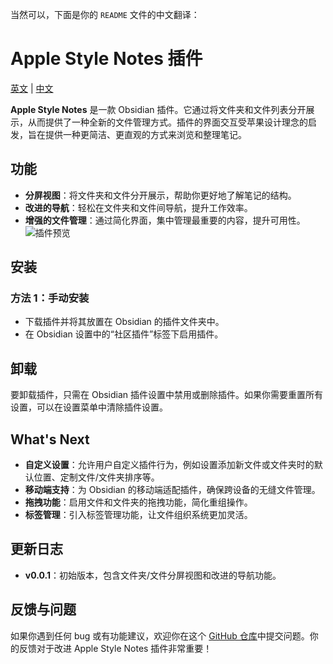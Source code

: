 当然可以，下面是你的 `README` 文件的中文翻译：
# Apple Style Notes 插件

[英文](./README.md) | [中文](./README.zh.md)

**Apple Style Notes** 是一款 Obsidian 插件。它通过将文件夹和文件列表分开展示，从而提供了一种全新的文件管理方式。插件的界面交互受苹果设计理念的启发，旨在提供一种更简洁、更直观的方式来浏览和整理笔记。

## 功能
- **分屏视图**：将文件夹和文件分开展示，帮助你更好地了解笔记的结构。
- **改进的导航**：轻松在文件夹和文件间导航，提升工作效率。
- **增强的文件管理**：通过简化界面，集中管理最重要的内容，提升可用性。
![插件预览](./src/assets/images/split-views.jpg)

## 安装
### 方法 1：手动安装
- 下载插件并将其放置在 Obsidian 的插件文件夹中。
- 在 Obsidian 设置中的“社区插件”标签下启用插件。

## 卸载
要卸载插件，只需在 Obsidian 插件设置中禁用或删除插件。如果你需要重置所有设置，可以在设置菜单中清除插件设置。

## What's Next
- **自定义设置**：允许用户自定义插件行为，例如设置添加新文件或文件夹时的默认位置、定制文件/文件夹排序等。
- **移动端支持**：为 Obsidian 的移动端适配插件，确保跨设备的无缝文件管理。
- **拖拽功能**：启用文件和文件夹的拖拽功能，简化重组操作。
- **标签管理**：引入标签管理功能，让文件组织系统更加灵活。

## 更新日志
- **v0.0.1**：初始版本，包含文件夹/文件分屏视图和改进的导航功能。

## 反馈与问题
如果你遇到任何 bug 或有功能建议，欢迎你在这个 [GitHub 仓库](https://github.com/XuQuan-nikkkki/apple-style-notes-plugin)中提交问题。你的反馈对于改进 Apple Style Notes 插件非常重要！
